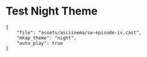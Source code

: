 # Test Night Theme

```asciinema-player
{
    "file": "assets/asciinema/sw-episode-iv.cast",
    "mkap_theme": "night",
    "auto_play": true
}
```
